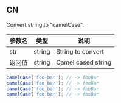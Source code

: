 ## CN

Convert string to "camelCase".

|参数名|类型|说明|
|-----|----|---|
|str   |string|String to convert |
|返回值|string|Camel cased string|

```javascript
camelCase('foo-bar'); // -> fooBar
camelCase('foo bar'); // -> fooBar
camelCase('foo_bar'); // -> fooBar
camelCase('foo.bar'); // -> fooBar
```
